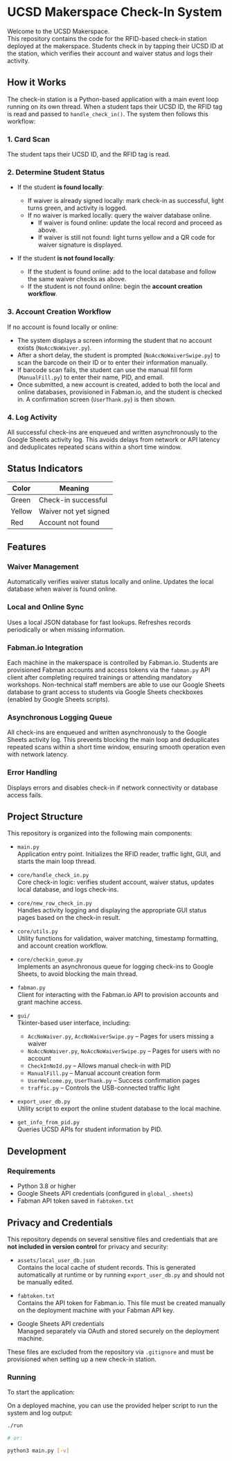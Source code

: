 # UCSD Makerspace Check-In System

Welcome to the UCSD Makerspace.  
This repository contains the code for the RFID-based check-in station deployed at the makerspace. Students check in by tapping their UCSD ID at the station, which verifies their account and waiver status and logs their activity.

## How it Works

The check-in station is a Python-based application with a main event loop running on its own thread. When a student taps their UCSD ID, the RFID tag is read and passed to `handle_check_in()`. The system then follows this workflow:

### 1. Card Scan
The student taps their UCSD ID, and the RFID tag is read.

### 2. Determine Student Status
- If the student **is found locally**:
  - If waiver is already signed locally: mark check-in as successful, light turns green, and activity is logged.
  - If no waiver is marked locally: query the waiver database online.
    - If waiver is found online: update the local record and proceed as above.
    - If waiver is still not found: light turns yellow and a QR code for waiver signature is displayed.
  
- If the student **is not found locally**:
  - If the student is found online: add to the local database and follow the same waiver checks as above.
  - If the student is not found online: begin the **account creation workflow**.

### 3. Account Creation Workflow
If no account is found locally or online:
- The system displays a screen informing the student that no account exists (`NoAccNoWaiver.py`).
- After a short delay, the student is prompted (`NoAccNoWaiverSwipe.py`) to scan the barcode on their ID or to enter their information manually.
- If barcode scan fails, the student can use the manual fill form (`ManualFill.py`) to enter their name, PID, and email.
- Once submitted, a new account is created, added to both the local and online databases, provisioned in Fabman.io, and the student is checked in. A confirmation screen (`UserThank.py`) is then shown.

### 4. Log Activity
All successful check-ins are enqueued and written asynchronously to the Google Sheets activity log. This avoids delays from network or API latency and deduplicates repeated scans within a short time window.

## Status Indicators

| Color  | Meaning                   |
|--------|---------------------------|
| Green  | Check-in successful       |
| Yellow | Waiver not yet signed     |
| Red    | Account not found         |

## Features

### Waiver Management
Automatically verifies waiver status locally and online. Updates the local database when waiver is found online.

### Local and Online Sync
Uses a local JSON database for fast lookups. Refreshes records periodically or when missing information.

### Fabman.io Integration
Each machine in the makerspace is controlled by Fabman.io. Students are provisioned Fabman accounts and access tokens via the `fabman.py` API client after completing required trainings or attending mandatory workshops. Non-technical staff members are able to use our Google Sheets database to grant access to students via Google Sheets checkboxes (enabled by Google Sheets scripts).

### Asynchronous Logging Queue
All check-ins are enqueued and written asynchronously to the Google Sheets activity log. This prevents blocking the main loop and deduplicates repeated scans within a short time window, ensuring smooth operation even with network latency.

### Error Handling
Displays errors and disables check-in if network connectivity or database access fails.

## Project Structure

This repository is organized into the following main components:

- `main.py`  
  Application entry point. Initializes the RFID reader, traffic light, GUI, and starts the main loop thread.

- `core/handle_check_in.py`  
  Core check-in logic: verifies student account, waiver status, updates local database, and logs check-ins.

- `core/new_row_check_in.py`  
  Handles activity logging and displaying the appropriate GUI status pages based on the check-in result.

- `core/utils.py`  
  Utility functions for validation, waiver matching, timestamp formatting, and account creation workflow.

- `core/checkin_queue.py`  
  Implements an asynchronous queue for logging check-ins to Google Sheets, to avoid blocking the main thread.

- `fabman.py`  
  Client for interacting with the Fabman.io API to provision accounts and grant machine access.

- `gui/`  
  Tkinter-based user interface, including:
  - `AccNoWaiver.py`, `AccNoWaiverSwipe.py` – Pages for users missing a waiver
  - `NoAccNoWaiver.py`, `NoAccNoWaiverSwipe.py` – Pages for users with no account
  - `CheckInNoId.py` – Allows manual check-in with PID
  - `ManualFill.py` – Manual account creation form
  - `UserWelcome.py`, `UserThank.py` – Success confirmation pages
  - `traffic.py` – Controls the USB-connected traffic light

- `export_user_db.py`  
  Utility script to export the online student database to the local machine.

- `get_info_from_pid.py`  
  Queries UCSD APIs for student information by PID.

## Development

### Requirements
- Python 3.8 or higher
- Google Sheets API credentials (configured in `global_.sheets`)
- Fabman API token saved in `fabtoken.txt`

## Privacy and Credentials

This repository depends on several sensitive files and credentials that are **not included in version control** for privacy and security:

- `assets/local_user_db.json`  
  Contains the local cache of student records. This is generated automatically at runtime or by running `export_user_db.py` and should not be manually edited.

- `fabtoken.txt`  
  Contains the API token for Fabman.io. This file must be created manually on the deployment machine with your Fabman API key.

- Google Sheets API credentials  
  Managed separately via OAuth and stored securely on the deployment machine.

These files are excluded from the repository via `.gitignore` and must be provisioned when setting up a new check-in station.

### Running
To start the application:

On a deployed machine, you can use the provided helper script to run the system and log output:

```bash
./run

# or:

python3 main.py [-v]